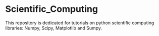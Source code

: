 # Scientific_Computing
This repository is dedicated for tutorials on python scientific computing libraries: Numpy, Scipy, Matplotlib and Sumpy.
